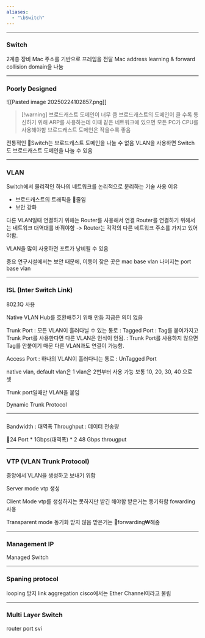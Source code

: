 ```yaml
---
aliases:
  - "\bSwitch"
---
```


---
### Switch
2계층 장비
Mac 주소를 기반으로 프레임을 전달
Mac address learning & forward
collision domain을 나눔

---
### Poorly Designed
![[Pasted image 20250224102857.png]]
> [!warning] 브로드캐스트 도메인이 너무 큼
> 브로드캐스트의 도메인이 클 수록 통신하기 위해 ARP를 사용하는데 이때 같은 네트워크에 있으면 모든 PC가 CPU를 사용해야함
> 브로드캐스트 도메인은 작을수록 좋음

전통적인 Switch는 브로드캐스트 도메인을 나눌 수 없음
VLAN을 사용하면 Switch도 브로드캐스트 도메인을 나눌 수 있음

---
### VLAN

Switch에서 물리적인 하나의 네트워크를 논리적으로 분리하는 기술
사용 이유
- 브로드캐스트의 트래픽을 줄임
- 보안 강화

다른 VLAN일때 연결하기 위해는 Router를 사용해서 연결
Router를 연결하기 위해서는 네트워크 대역대를 바꿔야함
-> Router는 각각의 다른 네트워크 주소를 가지고 있어야함.

VLAN을 많이 사용하면 포트가 낭비될 수 있음

중요 연구시설에서는 보안 때문에, 이동이 잦은 곳은  mac base vlan
나머지는 port base vlan

---
### ISL (Inter Switch Link)

802.1Q 사용

Native VLAN
Hub를 호환해주기 위해 만듬
지금은 의미 없음

Trunk Port
: 모든 VLAN이 흘러다닐 수 있는 통로
: Tagged Port
: Tag를 붙여가지고 Trunk Port를 사용한다면 다른 VLAN은 인식이 안됨.
: Trunk Port를 사용하지 않으면 Tag를 안붙이기 때문 다른 VLAN과도 연결이 가능함.

Access Port
: 하나의 VLAN이 흘러다니는 통로
: UnTagged Port

native vlan, default vlan은 1
vlan은 2번부터 사용 가능
보통 10, 20, 30, 40 으로 셋

Trunk port일때만 VLAN을 붙임

Dynamic Trunk Protocol

---
###
Bandwidth : 대역폭
Throughput : 데이터 전송량

24 Port * 1Gbps(대역폭) * 2
 48 Gbps througput

---
### VTP (VLAN Trunk Protocol)

중앙에서 VLAN을 생성하고 보내기 위함

Server mode
vtp 생성

Client Mode
vtp를 생성하지는 못하지만 받긴 해야함
받은거는 동기화함
fowarding 사용

Transparent mode
동기화 받지 않음
받은거는 forwarding₩해줌

---
### Management IP

Managed Switch

---
### Spaning protocol
looping 방지
link aggregation
cisco에서는 Ether Channel이라고 불림

---
### Multi Layer Switch
router port
svi
